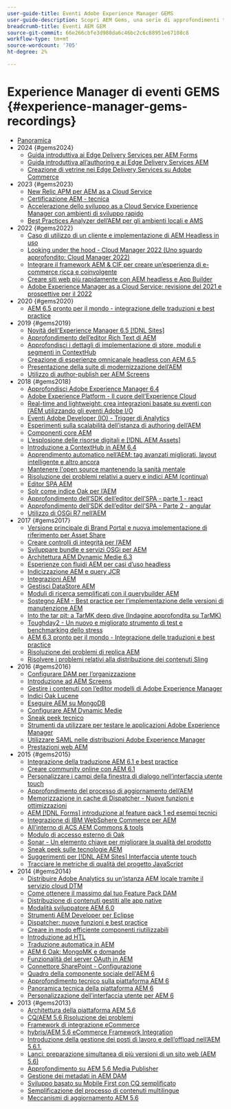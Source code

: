 ```yaml
---
user-guide-title: Eventi Adobe Experience Manager GEMS
user-guide-description: Scopri AEM Gems, una serie di approfondimenti tecnici proposti da esperti Adobe Experience Manager.
breadcrumb-title: Eventi AEM GEM
source-git-commit: 66e266cbfe3d980da6c46bc2c6c88951e67108c8
workflow-type: tm+mt
source-wordcount: '705'
ht-degree: 2%

---
```



# Experience Manager di eventi GEMS {#experience-manager-gems-recordings}

+ [Panoramica](overview.md)
+ 2024 {#gems2024}
   + [Guida introduttiva ai Edge Delivery Services per AEM Forms](gems2024/edge-delivery-for-aem-forms.md)
   + [Guida introduttiva all’authoring e ai Edge Delivery Services AEM](/help/experience-manager-gems/gems2024/aem-authoring-and-edge-delivery.md)
   + [Creazione di vetrine nei Edge Delivery Services su Adobe Commerce](/help/experience-manager-gems/gems2024/storefronts-on-edge-delivery-with-adobe-commerce.md)
+ 2023 {#gems2023}
   + [New Relic APM per AEM as a Cloud Service](gems2023/newrelic-apm-for-aem-cloud-service.md)
   + [Certificazione AEM - tecnica](gems2023/aem-certification-technical.md)
   + [Accelerazione dello sviluppo as a Cloud Service Experience Manager con ambienti di sviluppo rapido](/help/experience-manager-gems/gems2023/rapid-development-environments.md)
   + [Best Practices Analyzer dell’AEM per gli ambienti locali e AMS](gems2023/aem-best-practices-analyzer.md)
+ 2022 {#gems2022}
   + [Caso di utilizzo di un cliente e implementazione di AEM Headless in uso](gems2022/customer-use-case-and-implementation-of-aem-headless-in-use.md)
   + [Looking under the hood - Cloud Manager 2022 (Uno sguardo approfondito: Cloud Manager 2022)](gems2022/looking-under-the-hood-cloud-manager-2022.md)
   + [Integrare il framework AEM &amp; CIF per creare un’esperienza di e-commerce ricca e coinvolgente](gems2022/aem-and-cif-framework-integration.md)
   + [Creare siti web più rapidamente con AEM headless e App Builder](gems2022/build-sites-faster-with-headless-and-appbuilder.md)
   + [Adobe Experience Manager as a Cloud Service: revisione del 2021 e prospettive per il 2022](gems2022/aemcloudservice-2021-review-and-outlook.md)
+ 2020 {#gems2020}
   + [AEM 6.5 pronto per il mondo - integrazione delle traduzioni e best practice](gems2020/aem65-readyfortheworld-translationintegration-bestpractices.md)
+ 2019 {#gems2019}
   + [Novità dell&#39;Experience Manager 6.5 [!DNL Sites]](gems2019/adobe-experience-manager-6-5-sites-whats-new.md)
   + [Approfondimento dell’editor Rich Text di AEM](gems2019/aem-rich-text-editor-rte-deep-dive1.md)
   + [Approfondisci i dettagli di implementazione di store, moduli e segmenti in ContextHub](gems2019/contexthub-deep-dive.md)
   + [Creazione di esperienze omnicanale headless con AEM 6.5](gems2019/creating-headless-omnichannel-experiences-with-aem-65.md)
   + [Presentazione della suite di modernizzazione dell’AEM](gems2019/introducing-the-aem-modernization-suite.md)
   + [Utilizzo di author-publish per AEM Screens](gems2019/leveraging-author-publish-for-aem-screens.md)
+ 2018 {#gems2018}
   + [Approfondisci Adobe Experience Manager 6.4](gems2018/aem-6-4-technical-sneak-peek.md)
   + [Adobe Experience Platform - Il cuore dell’Experience Cloud](gems2018/aem-acp.md)
   + [Real-time and lightweight: crea integrazioni basate su eventi con l’AEM utilizzando gli eventi Adobe I/O](gems2018/aem-adobe-io.md)
   + [Eventi Adobe Developer (IO) - Trigger di Analytics](gems2018/aem-analytics-triggers.md)
   + [Esperimenti sulla scalabilità dell’istanza di authoring dell’AEM](gems2018/aem-author-scalability1.md)
   + [Componenti core AEM](gems2018/aem-core-components.md)
   + [L’esplosione delle risorse digitali e [!DNL AEM Assets]](gems2018/aem-digital-asset-explosion.md)
   + [Introduzione a ContextHub in AEM 6.4](gems2018/aem-intro-to-contexthub.md)
   + [Apprendimento automatico nell’AEM: tag avanzati migliorati, layout intelligente e altro ancora](gems2018/aem-machine-learning.md)
   + [Mantenere l&#39;open source mantenendo la sanità mentale](gems2018/aem-maintaining-open-source.md)
   + [Risoluzione dei problemi relativi a query e indici AEM (continua)](gems2018/aem-query-and-index-troubleshooting2.md)
   + [Editor SPA AEM](gems2018/aem-spa-editor.md)
   + [Solr come indice Oak per l’AEM](gems2018/solr-as-an-oak-index-for-aem.md)
   + [Approfondimento dell’SDK dell’editor dell’SPA - parte 1 - react](gems2018/spa-editor-sdk-deep-dive-react.md)
   + [Approfondimento dell’SDK dell’editor dell’SPA - Parte 2 - angular](gems2018/spa-editor-sdk-deep-dive-angular.md)
   + [Utilizzo di OSGi R7 nell’AEM](gems2018/using-osgi-r7-in-aem.md)
+ 2017 {#gems2017}
   + [Versione principale di Brand Portal e nuova implementazione di riferimento per Asset Share](gems2017/aem-brand-portal.md)
   + [Creare controlli di integrità per l’AEM](gems2017/aem-building-health-checks-for-aem.md)
   + [Sviluppare bundle e servizi OSGi per AEM](gems2017/aem-developing-osgi-bundles-services-for-aem.md)
   + [Architettura AEM Dynamic Medie 6.3](gems2017/aem-dynamic-media-architecture.md)
   + [Esperienze con fluidi AEM per casi d’uso headless](gems2017/aem-headless-usecases.md)
   + [Indicizzazione AEM e query JCR](gems2017/aem-indexing-jcr-query.md)
   + [Integrazioni AEM](gems2017/aem-integrations.md)
   + [Gestisci DataStore AEM](gems2017/aem-managing-aem-datastore.md)
   + [Moduli di ricerca semplificati con il querybuilder AEM](gems2017/aem-search-forms-using-querybuilder.md)
   + [Sostegno AEM - Best practice per l’implementazione delle versioni di manutenzione AEM](gems2017/aem-sustenance-best-practices-deploying-maintenance-releases.md)
   + [Into the tar pit: a TarMK deep dive (Indagine approfondita su TarMK)](gems2017/aem-tarmk-deepdive.md)
   + [Toughday2 - Un nuovo e migliorato strumento di test e benchmarking dello stress](gems2017/aem-toughday2-stress-testing-benchmarking-tool.md)
   + [AEM 6.3 pronto per il mondo - Integrazione delle traduzioni e best practice](gems2017/aem-translation-best-practices.md)
   + [Risoluzione dei problemi di replica AEM](gems2017/aem-troubleshooting-aem-replication.md)
   + [Risolvere i problemi relativi alla distribuzione dei contenuti Sling](gems2017/aem-troubleshooting-sling.md)
+ 2016 {#gems2016}
   + [Configurare DAM per l’organizzazione](gems2016/aem-configuring-dam-for-enterprise.md)
   + [Introduzione ad AEM Screens](gems2016/aem-introduction-to-aem-screens.md)
   + [Gestire i contenuti con l’editor modelli di Adobe Experience Manager](gems2016/aem-managing-content-with-template-editor.md)
   + [Indici Oak Lucene](gems2016/aem-oak-lucene-indexes.md)
   + [Eseguire AEM su MongoDB](gems2016/aem-running-aem-on-mongodb.md)
   + [Configurare AEM Dynamic Medie](gems2016/aem-setup-and-configure-aem-dynamic-media.md)
   + [Sneak peek tecnico](gems2016/aem-technical-sneak-peek.md)
   + [Strumenti da utilizzare per testare le applicazioni Adobe Experience Manager](gems2016/aem-testing-tools-for-aem-apps.md)
   + [Utilizzare SAML nelle distribuzioni Adobe Experience Manager](gems2016/aem-utilizing-saml-in-aem-deployments.md)
   + [Prestazioni web AEM](gems2016/aem-web-performance.md)
+ 2015 {#gems2015}
   + [Integrazione della traduzione AEM 6.1 e best practice](gems2015/aem-6-1-translation-integration-and-best-practices.md)
   + [Creare community online con AEM 6.1](gems2015/aem-creating-online-communities-with-aem-6-1.md)
   + [Personalizzare i campi della finestra di dialogo nell’interfaccia utente touch](gems2015/aem-customizing-dialog-fields-in-touch-ui.md)
   + [Approfondimento del processo di aggiornamento dell’AEM](gems2015/aem-deep-dive-into-aem-upgrade-process.md)
   + [Memorizzazione in cache di Dispatcher - Nuove funzioni e ottimizzazioni](gems2015/aem-dispatcher-caching-new-features-and-optimizations.md)
   + [AEM [!DNL Forms] introduzione al feature pack 1 ed esempi tecnici](gems2015/aem-forms-feature-pack-1-introduction-and-technical-samples.md)
   + [Integrazione di IBM WebSphere Commerce per AEM](gems2015/aem-ibm-websphere-commerce-integration-for-aem.md)
   + [All’interno di ACS AEM Commons &amp; tools](gems2015/aem-inside-acs-aem-commons-and-tools.md)
   + [Modulo di accesso esterno di Oak](gems2015/aem-oak-external-login-module-authenticating-with-ldap-and-beyond.md)
   + [Sonar - Un elemento chiave per migliorare la qualità del prodotto](gems2015/aem-sonar-a-key-element-to-improve-product-quality.md)
   + [Sneak peek sulle tecnologie AEM](gems2015/aem-tech-sneak-peek.md)
   + [Suggerimenti per [!DNL AEM Sites] Interfaccia utente touch](gems2015/aem-tips-and-tricks-for-aem-sites-touch-ui.md)
   + [Tracciare le metriche di qualità del progetto JavaScript](gems2015/aem-track-quality-metrics-of-your-javascript-project.md)
+ 2014 {#gems2014}
   + [Distribuire Adobe Analytics su un’istanza AEM locale tramite il servizio cloud DTM](gems2014/aem-adobe-analytics-dynamic-tag-management.md)
   + [Come ottenere il massimo dal tuo Feature Pack DAM](gems2014/aem-dam-feature-pack.md)
   + [Distribuzione di contenuti gestiti alle app native](gems2014/aem-delivering-managed-content-to-your-native-apps.md)
   + [Modalità sviluppatore AEM 6.0](gems2014/aem-developer-mode.md)
   + [Strumenti AEM Developer per Eclipse](gems2014/aem-developer-tools-for-eclipse.md)
   + [Dispatcher: nuove funzioni e best practice](gems2014/aem-dispatcher.md)
   + [Creare in modo efficiente componenti riutilizzabili](gems2014/aem-efficiently-build-reusable-components.md)
   + [Introduzione ad HTL](gems2014/aem-introduction-to-htl.md)
   + [Traduzione automatica in AEM](gems2014/aem-machine-translation-in-aem.md)
   + [AEM 6 Oak: MongoMK e domande](gems2014/aem-oak-mongomk-and-queries.md)
   + [Funzionalità del server OAuth in AEM](gems2014/aem-oauth-server-functionality-in-aem.md)
   + [Connettore SharePoint - Configurazione](gems2014/aem-sharepoint-connector-setup-and-configuration.md)
   + [Quadro della componente sociale dell&#39;AEM 6](gems2014/aem-social-component-framework-in-aem-6.md)
   + [Approfondimento tecnico sulla piattaforma AEM 6](gems2014/aem-technical-deep-dive-into-the-aem-6-platform.md)
   + [Panoramica tecnica della piattaforma AEM 6](gems2014/aem-technical-overview-of-the-aem-6-platform.md)
   + [Personalizzazione dell’interfaccia utente per AEM 6](gems2014/aem-user-interface-customization-for-aem6.md)
+ 2013 {#gems2013}
   + [Architettura della piattaforma AEM 5.6](gems2013/aem-architecture-of-the-aem-5-6-platform.md)
   + [CQ/AEM 5.6 Risoluzione dei problemi](gems2013/aem-cq-aem-5-6-troubleshooting.md)
   + [Framework di integrazione eCommerce](gems2013/aem-ecommerce-integration-framework.md)
   + [hybris/AEM 5.6 eCommerce Framework Integration](gems2013/aem-hybris-ecommerce-framework-integration.md)
   + [Introduzione della gestione dei posti di lavoro e dell’offload nell’AEM 5.6.1.](gems2013/aem-job-handling-and-offloading.md)
   + [Lanci: preparazione simultanea di più versioni di un sito web (AEM 5.6)](gems2013/aem-launches.md)
   + [Approfondimento su AEM 5.6 Media Publisher](gems2013/aem-media-publisher-deep-dive.md)
   + [Gestione dei metadati in AEM DAM](gems2013/aem-metadata-management-in-aem-dam.md)
   + [Sviluppo basato su Mobile First con CQ semplificato](gems2013/aem-mobile-first-development-with-cq-made-easy.md)
   + [Semplificazione del processo di contenuti multilingue](gems2013/aem-streamlining-multilingual-content-process.md)
   + [Meccanismi di aggiornamento AEM 5.6](gems2013/aem-upgrade-mechanisms.md)

<!--
+ [Archive] {#archive}
    + [AEM 6 Oak: MongoMK and Queries](archive/aem-oak-mongomk-and-queries.md)
    + [Search forms made easy with the AEM querybuilder](archive/aem-search-forms-using-querybuilder.md)
    + [Deep Dive on implementation details of stores, modules and segments in ContextHub](archive/contexthub-deep-dive.md)
    + [AEM Web Performance](archive/aem-web-performance.md)
    + [AEM Query and Index Troubleshooting](archive/aem-query-and-index-troubleshooting.md)
    + [User Interface Customization for AEM 6](archive/aem-user-interface-customization-for-aem6.md)
    + [Technical Sneak Peek](archive/aem-technical-sneak-peek.md)
    + [Customizing Dialog Fields in Touch UI](archive/aem-customizing-dialog-fields-in-touch-ui.md)
    + [Building Health Checks for AEM](archive/aem-building-health-checks-for-aem.md)
    + [Running AEM on MongoDB](archive/aem-running-aem-on-mongodb.md)
    + [AEM 5.6 Media Publisher Deep Dive ](archive/aem-media-publisher-deep-dive.md)
    + [AEM Fluid Experiences for headless usecases](archive/aem-headless-usecases.md)
    + [The Digital Asset Explosion & AEM Assets](archive/aem-digital-asset-explosion.md)
    + [Introduction of Job Handling and Offloading in AEM 5.6.1. ](archive/aem-job-handling-and-offloading.md)
    + [Technical Overview of the AEM 6 Platform](archive/aem-technical-overview-of-the-aem-6-platform.md)
    + [Launches: concurrent preparation of multiple versions of a website (AEM 5.6) ](archive/aem-launches.md)
    + [Efficiently Build Reusable Components](archive/aem-efficiently-build-reusable-components.md)
    + [AEM Integrations - a solid foundation goes a long way](archive/aem-integrations.md)
    + [Dispatcher - New features and best practices](archive/aem-dispatcher.md)
    + [Adobe Experience Manager 6.5 Sites - What's New](archive/adobe-experience-manager-6-5-sites-whats-new.md)
    + [Oak's External Login Module - Authenticating with LDAP and Beyond](archive/aem-oak-external-login-module-authenticating-with-ldap-and-beyond.md)
    + [Troubleshooting AEM Replication](archive/aem-troubleshooting-aem-replication.md)
    + [Metadata Management in AEM DAM](archive/aem-metadata-management-in-aem-dam.md)
    + [AEM 6.5 Ready for the World - Translation Integration & Best Practices](archive/aem65-readyfortheworld-translationintegration-bestpractices.md)
    + [hybris/AEM 5.6 eCommerce framework integration](archive/aem-hybris-ecommerce-framework-integration.md)
    + [How to deploy Adobe Analytics on a local AEM instance by using the Dynamic Tag Management cloud service](archive/aem-adobe-analytics-dynamic-tag-management.md)
    + [eCommerce Integration Framework ](archive/aem-ecommerce-integration-framework.md)
    + [Real-time and lightweight: build event-driven integrations with AEM using Adobe I/O Events](archive/aem-adobe-io.md)
    + [AEM Tech Sneak Peek](archive/aem-tech-sneak-peek.md)
    + [AEM Rich Text Editor (RTE) Deep Dive](archive/aem-rich-text-editor-rte-deep-dive1.md)
    + [Deep dive into AEM upgrade process](archive/aem-deep-dive-into-aem-upgrade-process.md)
    + [AEM SPA Editor](archive/aem-spa-editor.md)
    + [MSM and Translation: Best Practices ](archive/aem-msm-and-translation-best-practices.md)
    + [AEM Indexing and JCR Query](archive/aem-indexing-jcr-query.md)
    + [IBM WebSphere Commerce Integration for AEM](archive/aem-ibm-websphere-commerce-integration-for-aem.md)
    + [Setup and Configure AEM Dynamic Media](archive/aem-setup-and-configure-aem-dynamic-media.md)
    + [Leveraging author-publish for AEM Screens](archive/leveraging-author-publish-for-aem-screens.md)
    + [Experiments in AEM Author Scalability](archive/aem-author-scalability1.md)
    + [Introduction to AEM Screens](archive/aem-introduction-to-aem-screens.md)
    + [Creating Headless Omnichannel Experiences with AEM 6.5](archive/creating-headless-omnichannel-experiences-with-aem-65.md)
    + [Developing OSGi Bundles and Services for AEM](archive/aem-developing-osgi-bundles-services-for-aem.md)
    + [Technical Deep Dive into the AEM 6 Platform](archive/aem-technical-deep-dive-into-the-aem-6-platform.md)
    + [Adobe Experience Platform - The Heart of Experience Cloud](archive/aem-acp.md)
    + [Social Component Framework in AEM 6](archive/aem-social-component-framework-in-aem-6.md)
    + [Mobile-First Development with CQ Made Easy](archive/aem-mobile-first-development-with-cq-made-easy.md)
    + [AEM Core Components](archive/aem-core-components.md)
    + [AEM SPA Editor](archive/jcr-aem-spa-editor.md)
    + [Major Brand Portal Release and new reference implementation for Asset Share](archive/aem-brand-portal.md)
    + [Utilizing SAML in Adobe Experience Manager deployments](archive/aem-utilizing-saml-in-aem-deployments.md)
    + [AEM 6.0 Developer Mode](archive/aem-developer-mode.md)
    + [AEM [!DNL Forms] Feature Pack 1 introduction and technical samples](archive/aem-forms-feature-pack-1-introduction-and-technical-samples.md)
    + [CQ/AEM 5.6 Troubleshooting](archive/aem-cq-aem-5-6-troubleshooting.md)
    + [AEM Dynamic Media 6.3 Architecture](archive/aem-dynamic-media-architecture.md)
    + [Inside ACS AEM Commons & Tools](archive/aem-inside-acs-aem-commons-and-tools.md)
    + [Creating online Communities with AEM 6.1](archive/aem-creating-online-communities-with-aem-6-1.md)
    + [OAuth Server functionality in AEM - Embrace Federation and unleash your REST APIs!](archive/aem-oauth-server-functionality-in-aem.md)
    + [Into the tar pit: a TarMK deep dive](archive/aem-tarmk-deepdive.md)
    + [Oak Lucene Indexes](archive/aem-oak-lucene-indexes.md)
    + [AEM Developer Tools for Eclipse](archive/aem-developer-tools-for-eclipse.md)
    + [Solr as an Oak index for AEM](archive/solr-as-an-oak-index-for-aem1.md)
    + [Toughday2 - A new and improved stress testing and benchmarking tool](archive/aem-toughday2-stress-testing-benchmarking-tool.md)
    + [Introduction to ContextHub in AEM 6.4](archive/aem-intro-to-contexthub.md)
    + [Configuring the DAM for Enterprise](archive/aem-configuring-dam-for-enterprise.md)
    + [Managing AEM DataStore](archive/aem-managing-aem-datastore.md)
    + [AEM Sustenance - Best Practices for deploying AEM Maintenance Releases](archive/aem-sustenance-best-practices-deploying-maintenance-releases.md)
    + [Maintaining Open Source While Maintaining Your Sanity](archive/aem-maintaining-open-source.md)
    + [SPA Editor SDK Deep Dive - Part 1 - React ](archive/spa-editor-sdk-deep-dive-react.md)
    + [Tools to use for testing Adobe Experience Manager applications](archive/aem-testing-tools-for-aem-apps.md)
    + [Machine Learning in AEM: Enhanced Smart Tags, Smart Layout and more](archive/aem-machine-learning.md)
    + [Tips and tricks for AEM Sites Touch UI](archive/aem-tips-and-tricks-for-aem-sites-touch-ui.md)
    + [Dispatcher Caching - New Features and Optimizations](archive/aem-dispatcher-caching-new-features-and-optimizations.md)
    + [How to get the most out of your DAM Feature Pack](archive/aem-dam-feature-pack.md)
    + [Troubleshooting Sling Content Distribution](archive/aem-troubleshooting-sling.md)
    + [Introduction to HTL](archive/aem-introduction-to-htl.md)
    + [Delivering Managed Content to your Native Apps](archive/aem-delivering-managed-content-to-your-native-apps.md)
    + [SharePoint Connector - Setup and Configuration](archive/aem-sharepoint-connector-setup-and-configuration.md)
    + [AEM 6.1 Translation Integration & Best Practices](archive/aem-6-1-translation-integration-and-best-practices.md)
    + [Managing your content with the template editor of Adobe Experience Manager](archive/aem-managing-content-with-template-editor.md)
    + [SPA Editor SDK Deep Dive - Part 2 - Angular](archive/spa-editor-sdk-deep-dive-angular.md)
    + [Sonar - A key element to improve product quality](archive/aem-sonar-a-key-element-to-improve-product-quality.md)
    + [AEM 6.3 Ready for the World - Translation Integration & Best Practices](archive/aem-translation-best-practices.md)
    + [AEM 5.6 upgrade mechanisms ](archive/aem-upgrade-mechanisms.md)
    + [Track quality metrics of your Javascript project](archive/aem-track-quality-metrics-of-your-javascript-project.md)
    + [Streamlining multilingual content process](archive/aem-streamlining-multilingual-content-process.md)
    + [Deep Dive into Adobe Experience Manager 6.4](archive/aem-6-4-technical-sneak-peek.md)
    + [Machine Translation in AEM](archive/aem-machine-translation-in-aem.md)
    + [Using OSGi R7 in AEM](archive/using-osgi-r7-in-aem.md)
    + [Architecture of the AEM 5.6 Platform](archive/aem-architecture-of-the-aem-5-6-platform.md)
    + [Adobe I/O Events - Analytics Triggers](archive/aem-analytics-triggers.md)
    + [Introducing the AEM Modernization Suite](archive/introducing-the-aem-modernization-suite.md)
    + [AEM Query and Index Troubleshooting](archive/aem-query-and-index-troubleshooting2.md)
-->

